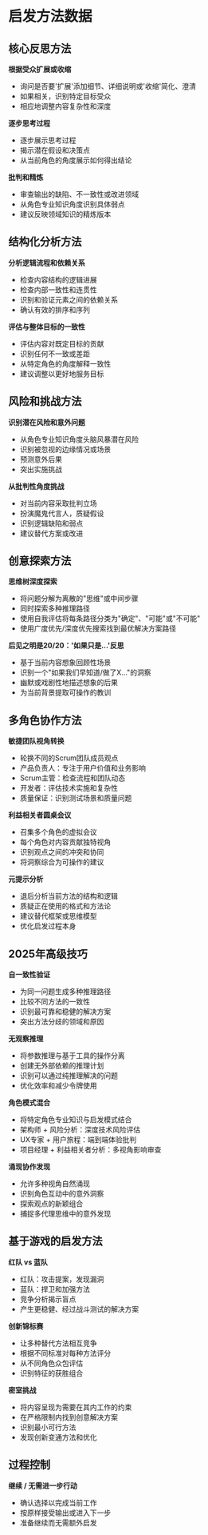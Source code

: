 # 启发方法数据

## 核心反思方法

**根据受众扩展或收缩**

- 询问是否要'扩展'添加细节、详细说明或'收缩'简化、澄清
- 如果相关，识别特定目标受众
- 相应地调整内容复杂性和深度

**逐步思考过程**

- 逐步展示思考过程
- 揭示潜在假设和决策点
- 从当前角色的角度展示如何得出结论

**批判和精炼**

- 审查输出的缺陷、不一致性或改进领域
- 从角色专业知识角度识别具体弱点
- 建议反映领域知识的精炼版本

## 结构化分析方法

**分析逻辑流程和依赖关系**

- 检查内容结构的逻辑进展
- 检查内部一致性和连贯性
- 识别和验证元素之间的依赖关系
- 确认有效的排序和序列

**评估与整体目标的一致性**

- 评估内容对既定目标的贡献
- 识别任何不一致或差距
- 从特定角色的角度解释一致性
- 建议调整以更好地服务目标

## 风险和挑战方法

**识别潜在风险和意外问题**

- 从角色专业知识角度头脑风暴潜在风险
- 识别被忽视的边缘情况或场景
- 预测意外后果
- 突出实施挑战

**从批判性角度挑战**

- 对当前内容采取批判立场
- 扮演魔鬼代言人，质疑假设
- 识别逻辑缺陷和弱点
- 建议替代方案或改进

## 创意探索方法

**思维树深度探索**

- 将问题分解为离散的"思维"或中间步骤
- 同时探索多种推理路径
- 使用自我评估将每条路径分类为"确定"、"可能"或"不可能"
- 使用广度优先/深度优先搜索找到最优解决方案路径

**后见之明是20/20：'如果只是...'反思**

- 基于当前内容想象回顾性场景
- 识别一个"如果我们早知道/做了X..."的洞察
- 幽默或戏剧性地描述想象的后果
- 为当前背景提取可操作的教训

## 多角色协作方法

**敏捷团队视角转换**

- 轮换不同的Scrum团队成员观点
- 产品负责人：专注于用户价值和业务影响
- Scrum主管：检查流程和团队动态
- 开发者：评估技术实施和复杂性
- 质量保证：识别测试场景和质量问题

**利益相关者圆桌会议**

- 召集多个角色的虚拟会议
- 每个角色对内容贡献独特视角
- 识别观点之间的冲突和协同
- 将洞察综合为可操作的建议

**元提示分析**

- 退后分析当前方法的结构和逻辑
- 质疑正在使用的格式和方法论
- 建议替代框架或思维模型
- 优化启发过程本身

## 2025年高级技巧

**自一致性验证**

- 为同一问题生成多种推理路径
- 比较不同方法的一致性
- 识别最可靠和稳健的解决方案
- 突出方法分歧的领域和原因

**无观察推理**

- 将参数推理与基于工具的操作分离
- 创建无外部依赖的推理计划
- 识别可以通过纯推理解决的问题
- 优化效率和减少令牌使用

**角色模式混合**

- 将特定角色专业知识与启发模式结合
- 架构师 + 风险分析：深度技术风险评估
- UX专家 + 用户旅程：端到端体验批判
- 项目经理 + 利益相关者分析：多视角影响审查

**涌现协作发现**

- 允许多种视角自然涌现
- 识别角色互动中的意外洞察
- 探索观点的新颖组合
- 捕捉多代理思维中的意外发现

## 基于游戏的启发方法

**红队 vs 蓝队**

- 红队：攻击提案，发现漏洞
- 蓝队：捍卫和加强方法
- 竞争分析揭示盲点
- 产生更稳健、经过战斗测试的解决方案

**创新锦标赛**

- 让多种替代方法相互竞争
- 根据不同标准对每种方法评分
- 从不同角色众包评估
- 识别特征的获胜组合

**密室挑战**

- 将内容呈现为需要在其内工作的约束
- 在严格限制内找到创意解决方案
- 识别最小可行方法
- 发现创新变通方法和优化

## 过程控制

**继续 / 无需进一步行动**

- 确认选择以完成当前工作
- 按原样接受输出或进入下一步
- 准备继续而无需额外启发
